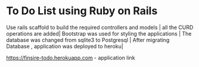 # To Do List using Ruby on Rails
Use rails scaffold to build the required controllers and models |
all the CURD operations are added|
Bootstrap was used for styling the applications | 
The database was changed from sqlite3 to Postgresql |
After migrating Database , application was deployed to heroku|

https://finsire-todo.herokuapp.com - application link
